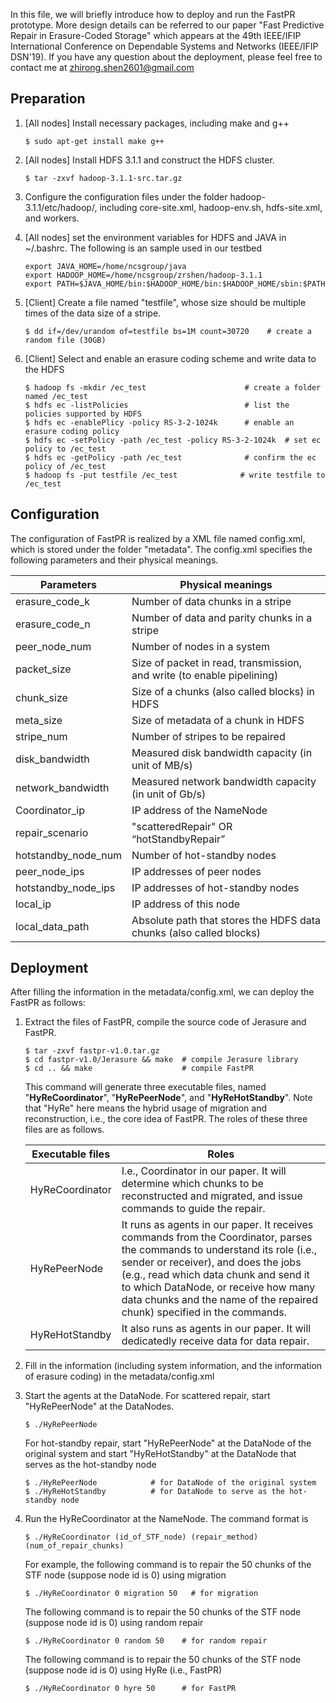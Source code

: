 In this file, we will briefly introduce how to deploy and run the FastPR prototype. More design details can be referred to our paper "Fast Predictive Repair in Erasure-Coded Storage" which appears at the 49th IEEE/IFIP International Conference on Dependable Systems and Networks (IEEE/IFIP DSN'19). If you have any question about the deployment, please feel free to contact me at zhirong.shen2601@gmail.com 



## Preparation  

1. [All nodes] Install necessary packages, including make and g++ 

   ```shell
   $ sudo apt-get install make g++
   ```

2. [All nodes] Install HDFS 3.1.1 and construct the HDFS cluster. 

   ```shell
   $ tar -zxvf hadoop-3.1.1-src.tar.gz 
   ```

3. Configure the configuration files under the folder hadoop-3.1.1/etc/hadoop/, including core-site.xml, hadoop-env.sh, hdfs-site.xml, and workers. 

4. [All nodes] set the environment variables for HDFS and JAVA in ~/.bashrc. The following is an sample used in our testbed 

   ```shell
   export JAVA_HOME=/home/ncsgroup/java
   export HADOOP_HOME=/home/ncsgroup/zrshen/hadoop-3.1.1 
   export PATH=$JAVA_HOME/bin:$HADOOP_HOME/bin:$HADOOP_HOME/sbin:$PATH
   ```

5. [Client] Create a file named "testfile", whose size should be multiple times of the data size of a stripe. 

   ```shell
   $ dd if=/dev/urandom of=testfile bs=1M count=30720    # create a random file (30GB)
   ```

6. [Client] Select and enable an erasure coding scheme and write data to the HDFS

   ```shell
   $ hadoop fs -mkdir /ec_test                      # create a folder named /ec_test 
   $ hdfs ec -listPolicies                          # list the policies supported by HDFS
   $ hdfs ec -enablePlicy -policy RS-3-2-1024k      # enable an erasure coding policy 
   $ hdfs ec -setPolicy -path /ec_test -policy RS-3-2-1024k  # set ec policy to /ec_test
   $ hdfs ec -getPolicy -path /ec_test              # confirm the ec policy of /ec_test 
   $ hadoop fs -put testfile /ec_test              # write testfile to /ec_test
   ```

   

## Configuration 

The configuration of FastPR is realized by a XML file named config.xml, which is stored under the folder "metadata". The config.xml specifies the following parameters and their physical meanings.

| Parameters          | Physical meanings                                            |
| ------------------- | ------------------------------------------------------------ |
| erasure_code_k      | Number of data chunks in a stripe                            |
| erasure_code_n      | Number of data and parity chunks in a stripe                 |
| peer_node_num       | Number of nodes in a system                                  |
| packet_size         | Size of packet in read, transmission, and write (to enable pipelining) |
| chunk_size          | Size of a chunks (also called blocks) in HDFS                |
| meta_size           | Size of metadata of a chunk in HDFS                          |
| stripe_num          | Number of stripes to be repaired                             |
| disk_bandwidth      | Measured disk bandwidth capacity (in unit of  MB/s)          |
| network_bandwidth   | Measured network bandwidth capacity (in unit of Gb/s)        |
| Coordinator_ip      | IP address of the NameNode                                   |
| repair_scenario     | "scatteredRepair" OR “hotStandbyRepair”                      |
| hotstandby_node_num | Number of hot-standby nodes                                  |
| peer_node_ips       | IP addresses of peer nodes                                   |
| hotstandby_node_ips | IP addresses of hot-standby nodes                            |
| local_ip            | IP address of this node                                      |
| local_data_path     | Absolute path that stores the HDFS data chunks (also called blocks) |

## Deployment 

After filling the information in the metadata/config.xml, we can deploy the FastPR as follows: 

1. Extract the files of FastPR, compile the source code of Jerasure and FastPR. 

   ```shell
   $ tar -zxvf fastpr-v1.0.tar.gz
   $ cd fastpr-v1.0/Jerasure && make  # compile Jerasure library
   $ cd .. && make                    # compile FastPR
   ```

   This command will generate three executable files, named "**HyReCoordinator**", "**HyRePeerNode**", and "**HyReHotStandby**". Note that "HyRe" here means the hybrid usage of migration and reconstruction, i.e., the core idea of FastPR. The roles of these three files are as follows. 

   | Executable files | Roles                                                        |
   | ---------------- | ------------------------------------------------------------ |
   | HyReCoordinator  | I.e., Coordinator in our paper. It will determine which chunks to be reconstructed and migrated, and issue commands to guide the repair. |
   | HyRePeerNode     | It runs as agents in our paper. It receives commands from the Coordinator, parses the commands to understand its role (i.e., sender or receiver), and does the jobs (e.g., read which data chunk and send it to which DataNode, or receive how many data chunks and the name of the repaired chunk) specified in the commands. |
   | HyReHotStandby   | It also runs as agents in our paper. It will dedicatedly receive data for data repair. |

2. Fill in the information (including system information, and the information of erasure coding) in the metadata/config.xml 

   

3. Start the agents at the DataNode. For scattered repair, start "HyRePeerNode" at the DataNodes. 

   ```shell
   $ ./HyRePeerNode 
   ```

   For hot-standby repair, start "HyRePeerNode" at the DataNode of the original system and start "HyReHotStandby" at the DataNode that serves as the hot-standby node 

   ```shell
   $ ./HyRePeerNode            # for DataNode of the original system 
   $ ./HyReHotStandby          # for DataNode to serve as the hot-standby node
   ```



4. Run the HyReCoordinator at the NameNode. The command format is 

   ```shell
   $ ./HyReCoordinator (id_of_STF_node) (repair_method) (num_of_repair_chunks) 
   ```

   

   For example, the following command is to repair the 50 chunks of the STF node (suppose node id is 0) using migration 

   ```shell
   $ ./HyReCoordinator 0 migration 50   # for migration 
   ```

   The following command is to repair the 50 chunks of the STF node (suppose node id is 0) using random repair

   ```shell
   $ ./HyReCoordinator 0 random 50    # for random repair 
   ```

   The following command is to repair the 50 chunks of the STF node (suppose node id is 0) using HyRe (i.e., FastPR) 

   ```shell
   $ ./HyReCoordinator 0 hyre 50      # for FastPR 
   ```

   







